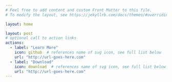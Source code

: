 ```yaml
---
# Feel free to add content and custom Front Matter to this file.
# To modify the layout, see https://jekyllrb.com/docs/themes/#overriding-theme-defaults

layout: home

layout: post
# optional call to action links
actions:
  - label: "Learn More"
    icon: github  # references name of svg icon, see full list below
    url: "http://url-goes-here.com"
  - label: "Download"
    icon: download  # references name of svg icon, see full list below
    url: "http://url-goes-here.com"
---
```

